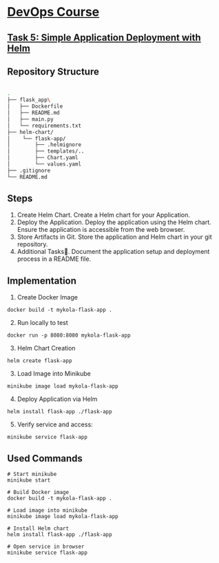 # [DevOps Course](https://github.com/rolling-scopes-school/tasks/tree/master/devops)

## [Task 5: Simple Application Deployment with Helm](https://github.com/rolling-scopes-school/tasks/blob/master/devops/modules/3_ci-configuration/task_5.md)

## Repository Structure

```bash

.
├── flask_app\
│   ├── Dockerfile
│   ├── README.md
│   ├── main.py
│   └── requirements.txt
├── helm-chart/
│    └── flask-app/
│        ├── .helmignore
│        ├── templates/..
│        ├── Chart.yaml
│        └── values.yaml
├── .gitignore
└── README.md
```
## Steps

1. Create Helm Chart. Create a Helm chart for your Application.
2. Deploy the Application.
Deploy the application using the Helm chart.
Ensure the application is accessible from the web browser.
3. Store Artifacts in Git. Store the application and Helm chart in your git repository.
4. Additional Tasks💫. Document the application setup and deployment process in a README file.

## Implementation
1. Create Docker Image
```
docker build -t mykola-flask-app .
```
2. Run locally to test
```
docker run -p 8080:8080 mykola-flask-app
```
3. Helm Chart Creation
```
helm create flask-app
```
3. Load Image into Minikube
```
minikube image load mykola-flask-app
```
4. Deploy Application via Helm
```
helm install flask-app ./flask-app
```
5. Verify service and access:
```
minikube service flask-app
```

## Used Commands
```
# Start minikube
minikube start

# Build Docker image
docker build -t mykola-flask-app .

# Load image into minikube
minikube image load mykola-flask-app

# Install Helm chart
helm install flask-app ./flask-app

# Open service in browser
minikube service flask-app
```
